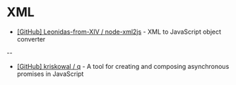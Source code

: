 # XML

* [[GitHub] Leonidas-from-XIV / node-xml2js](https://github.com/Leonidas-from-XIV/node-xml2js) - XML to JavaScript object converter

--

* [[GitHub] kriskowal / q](https://github.com/kriskowal/q) - A tool for creating and composing asynchronous promises in JavaScript

